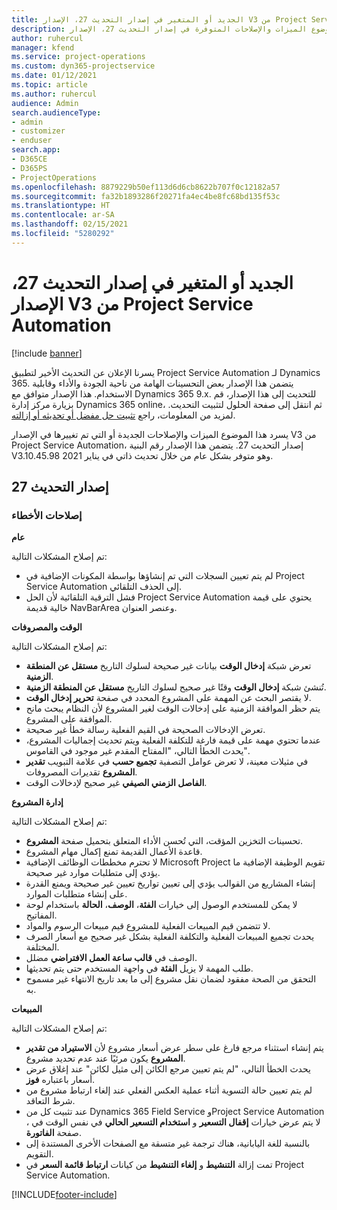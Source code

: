 ```yaml
---
title: الجديد أو المتغير في إصدار التحديث 27، الإصدار V3 من Project Service Automation
description: يسرد هذا الموضوع الميزات والإصلاحات المتوفرة في إصدار التحديث 27، الإصدار V3 من Project Service Automation.
author: ruhercul
manager: kfend
ms.service: project-operations
ms.custom: dyn365-projectservice
ms.date: 01/12/2021
ms.topic: article
ms.author: ruhercul
audience: Admin
search.audienceType:
- admin
- customizer
- enduser
search.app:
- D365CE
- D365PS
- ProjectOperations
ms.openlocfilehash: 8879229b50ef113d6d6cb8622b707f0c12182a57
ms.sourcegitcommit: fa32b1893286f20271fa4ec4be8fc68bd135f53c
ms.translationtype: HT
ms.contentlocale: ar-SA
ms.lasthandoff: 02/15/2021
ms.locfileid: "5280292"
---
```

# <a name="whats-new-or-changed-in-project-service-automation-update-release-27-v3"></a>الجديد أو المتغير في إصدار التحديث 27، الإصدار V3 من Project Service Automation

[!include [banner](../includes/psa-now-project-operations.md)]

يسرنا الإعلان عن التحديث الأخير لتطبيق Project Service Automation لـ Dynamics 365. يتضمن هذا الإصدار بعض التحسينات الهامة من ناحية الجودة والأداء وقابلية الاستخدام. هذا الإصدار متوافق مع Dynamics 365 9.x. للتحديث إلى هذا الإصدار، قم بزيارة مركز إدارة Dynamics 365 online، ثم انتقل إلى صفحة الحلول لتثبيت التحديث. لمزيد من المعلومات، راجع [تثبيت حل مفضل أو تحديثه أو إزالته](https://docs.microsoft.com/power-platform/admin/install-remove-preferred-solution).

يسرد هذا الموضوع الميزات والإصلاحات الجديدة أو التي تم تغييرها في الإصدار V3 من Project Service Automation، إصدار التحديث 27. يتضمن هذا الإصدار رقم البنية V3.10.45.98 وهو متوفر بشكل عام من خلال تحديث ذاتي في يناير 2021.

## <a name="update-release-27"></a>إصدار التحديث 27

### <a name="bug-fixes"></a>إصلاحات الأخطاء

**عام**

تم إصلاح المشكلات التالية:

- لم يتم تعيين السجلات التي تم إنشاؤها بواسطة المكونات الإضافية في Project Service Automation إلى الحذف التلقائي.
- فشل الترقية التلقائية لأن الحل Project Service Automation يحتوي على قيمة خالية قديمة NavBarArea وعنصر العنوان.

**الوقت والمصروفات**

تم إصلاح المشكلات التالية:

- تعرض شبكة **إدخال الوقت** بيانات غير صحيحة لسلوك التاريخ **مستقل عن المنطقة الزمنية‬**.
- تُنشئ شبكة **إدخال الوقت** وقتًا غير صحيح لسلوك التاريخ **مستقل عن المنطقة الزمنية‬**.
- لا يقتصر البحث عن المهمة على المشروع المحدد في صفحة **تحرير إدخال الوقت**.
- يتم حظر الموافقة الزمنية على إدخالات الوقت لغير المشروع لأن النظام يبحث مانح الموافقة على المشروع.
- تعرض الإدخالات الصحيحة في القيم الفعلية رسالة خطأ غير صحيحة.
- عندما تحتوي مهمة على قيمة فارغة للتكلفة الفعلية ويتم تحديث إجماليات المشروع، يحدث الخطأ التالي، "المفتاح المقدم غير موجود في القاموس".
- في مثيلات معينة، لا تعرض عوامل التصفية **تجميع حسب** في علامة التبويب **تقدير المشروع** تقديرات المصروفات.
- **الفاصل الزمني الصيفي** غير صحيح لإدخالات الوقت.

**إدارة المشروع**

تم إصلاح المشكلات التالية:

- تحسينات التخزين المؤقت، التي تُحسن الأداء المتعلق بتحميل صفحة **المشروع**.
- قاعدة الأعمال القديمة تمنع إكمال مهام المشروع.
- لا تحترم مخططات الوظائف الإضافية Microsoft Project تقويم الوظيفة الإضافية ما يؤدي إلى متطلبات موارد غير صحيحة.
- إنشاء المشاريع من القوالب يؤدي إلى تعيين تواريخ تعيين غير صحيحة ويمنع القدرة على إنشاء متطلبات الموارد.
- لا يمكن للمستخدم الوصول إلى خيارات **الفئة**، **الوصف**، **الحالة** باستخدام لوحة المفاتيح.
- لا تتضمن قيم المبيعات الفعلية للمشروع قيم مبيعات الرسوم والمواد.
- يحدث تجميع المبيعات الفعلية والتكلفة الفعلية بشكل غير صحيح مع أسعار الصرف المختلفة.
- الوصف في **قالب ساعة العمل الافتراضي** مضلل.
- طلب المهمة  لا يزيل **الفئة** في واجهة المستخدم حتى يتم تحديثها.
- التحقق من الصحة مفقود لضمان نقل مشروع إلى ما بعد تاريخ الانتهاء غير مسموح به.

**المبيعات**

تم إصلاح المشكلات التالية:

- يتم إنشاء استثناء مرجع فارغ على سطر عرض أسعار مشروع لأن **الاستيراد من تقدير المشروع** يكون مرئيًا عند عدم تحديد مشروع.
- يحدث الخطأ التالي، "لم يتم تعيين مرجع الكائن إلى مثيل لكائن" عند إغلاق عرض أسعار باعتباره **فوز**.
- لم يتم تعيين حالة التسوية أثناء عملية العكس الفعلي عند إلغاء ارتباط مشروع من شرط التعاقد.
- عند تثبيت كل من Dynamics 365 Field Service وProject Service Automation ، لا يتم عرض خيارات **إقفال التسعير** و **استخدام التسعير الحالي** في نفس الوقت في صفحة **الفاتورة**.
- بالنسبة للغة اليابانية، هناك ترجمة غير متسقة مع الصفحات الأخرى المستندة إلى التقويم.
- تمت إزالة **التنشيط** و **إلغاء التنشيط** من كيانات **ارتباط قائمة السعر** في Project Service Automation.


[!INCLUDE[footer-include](../includes/footer-banner.md)]